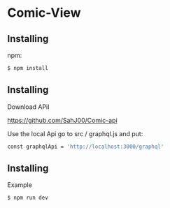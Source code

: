 # Comic-View

## Installing

npm:

```bash
$ npm install
```

## Installing

Download APiI

https://github.com/SahJ00/Comic-api


Use the local Api go to src / graphql.js and put:

```bash
const graphqlApi = 'http://localhost:3000/graphql'
```

## Installing

Example

```bash
$ npm run dev
```
